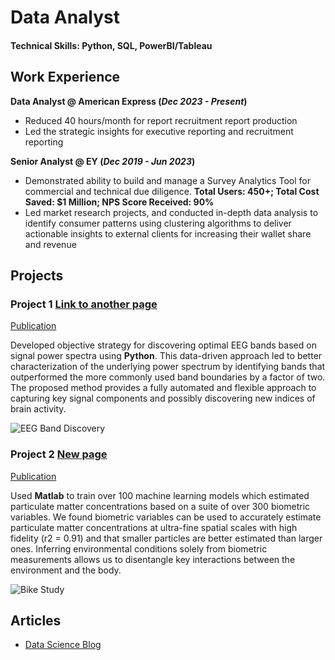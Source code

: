 # Data Analyst

#### Technical Skills: Python, SQL, PowerBI/Tableau

## Work Experience
**Data Analyst @ American Express (_Dec 2023 - Present_)**
- Reduced 40 hours/month for report recruitment report production
- Led the strategic insights for executive reporting and recruitment reporting 

**Senior Analyst @ EY (_Dec 2019 - Jun 2023_)**
- Demonstrated ability to build and manage a Survey Analytics Tool for commercial and technical due diligence. **Total Users: 450+; Total Cost Saved: $1 Million; NPS Score Received: 90%**
- Led market research projects, and conducted in-depth data analysis to identify consumer patterns using clustering algorithms to deliver actionable insights to external clients for increasing their wallet share and revenue

## Projects
### Project 1  [Link to another page](./another-page.html) 
[Publication](https://www.mdpi.com/1424-8220/22/8/3048)

Developed objective strategy for discovering optimal EEG bands based on signal power spectra using **Python**. This data-driven approach led to better characterization of the underlying power spectrum by identifying bands that outperformed the more commonly used band boundaries by a factor of two. The proposed method provides a fully automated and flexible approach to capturing key signal components and possibly discovering new indices of brain activity.

![EEG Band Discovery](/assets/img/eeg_band_discovery.jpeg)

### Project 2 [New page]((./new-page.html) )
[Publication](https://www.mdpi.com/1424-8220/22/11/4240)

Used **Matlab** to train over 100 machine learning models which estimated particulate matter concentrations based on a suite of over 300 biometric variables. We found biometric variables can be used to accurately estimate particulate matter concentrations at ultra-fine spatial scales with high fidelity (r2 = 0.91) and that smaller particles are better estimated than larger ones. Inferring environmental conditions solely from biometric measurements allows us to disentangle key interactions between the environment and the body.

![Bike Study](/assets/img/bike_study.jpeg)

## Articles
- [Data Science Blog](./another-page.html)


